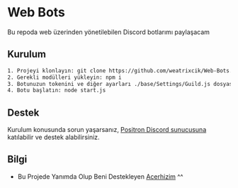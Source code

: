 # Web Bots

Bu repoda web üzerinden yönetilebilen Discord botlarımı paylaşacam

## Kurulum

```bash
1. Projeyi klonlayın: git clone https://github.com/weatrixcik/Web-Bots.git
2. Gerekli modülleri yükleyin: npm i
3. Botunuzun tokenini ve diğer ayarları ./base/Settings/Guild.js dosyasına ekleyin:
4. Botu başlatın: node start.js
``` 

## Destek

Kurulum konusunda sorun yaşarsanız, [Positron Discord sunucusuna](https://discord.gg/positron) katılabilir ve destek alabilirsiniz.

## Bilgi

* Bu Projede Yanımda Olup Beni Destekleyen [Acerhizim](https://github.com/acerhizmq) ^^
